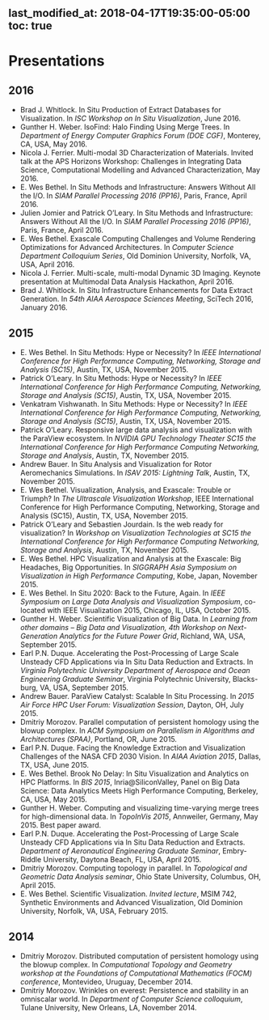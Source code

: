 last_modified_at: 2018-04-17T19:35:00-05:00
toc: true
---
# Presentations

## 2016

+ Brad J. Whitlock. In Situ Production of Extract Databases for Visualization. In _ISC Workshop on In Situ Visualization_, June 2016.
+ Gunther H. Weber. IsoFind: Halo Finding Using Merge Trees. In _Department of Energy Computer Graphics Forum (DOE CGF)_, Monterey, CA, USA, May 2016.
+ Nicola J. Ferrier. Multi-modal 3D Characterization of Materials. Invited talk at the APS Horizons Workshop: Challenges in Integrating Data Science, Computational Modelling and Advanced Characterization, May 2016.
+ E. Wes Bethel. In Situ Methods and Infrastructure: Answers Without All the I/O. In _SIAM Parallel Processing 2016 (PP16)_, Paris, France, April 2016.
+ Julien Jomier and Patrick O’Leary. In Situ Methods and Infrastructure: Answers Without All the I/O. In _SIAM Parallel Processing 2016 (PP16)_, Paris, France, April 2016.
+ E. Wes Bethel. Exascale Computing Challenges and Volume Rendering Optimizations for Advanced Architectures. In _Computer Science Department Colloquium Series_, Old Dominion University, Norfolk, VA, USA, April 2016.
+ Nicola J. Ferrier. Multi-scale, multi-modal Dynamic 3D Imaging. Keynote presentation at Multimodal Data Analysis Hackathon, April 2016.
+ Brad J. Whitlock. In Situ Infrastructure Enhancements for Data Extract Generation. In _54th AIAA Aerospace Sciences Meeting_, SciTech 2016, January 2016.

## 2015

+ E. Wes Bethel. In Situ Methods: Hype or Necessity? In _IEEE International Conference for High Performance Computing, Networking, Storage and Analysis (SC15)_, Austin, TX, USA, November 2015.
+ Patrick O’Leary. In Situ Methods: Hype or Necessity? In _IEEE International Conference for High Performance Computing, Networking, Storage and Analysis (SC15)_, Austin, TX, USA, November 2015.
+ Venkatram Vishwanath. In Situ Methods: Hype or Necessity? In _IEEE International Conference for High Performance Computing, Networking, Storage and Analysis (SC15)_, Austin, TX, USA, November 2015.
+ Patrick O’Leary. Responsive large data analysis and visualization with the ParaView ecosystem. In _NVIDIA GPU Technology Theater SC15 the International Conference for High Performance Computing Networking, Storage and Analysis_, Austin, TX, November 2015.
+ Andrew Bauer. In Situ Analysis and Visualization for Rotor Aeromechanics Simulations. In _ISAV 2015: Lightning Talk_, Austin, TX, November 2015.
+ E. Wes Bethel. Visualization, Analysis, and Exascale: Trouble or Triumph? In _The Ultrascale Visualization Workshop_, IEEE International Conference for High Performance Computing, Networking, Storage and Analysis (SC15), Austin, TX, USA, November 2015.
+ Patrick O’Leary and Sebastien Jourdain. Is the web ready for visualization? In _Workshop on Visualization Technologies at SC15 the International Conference for High Performance Computing Networking, Storage and Analysis_, Austin, TX, November 2015.
+ E. Wes Bethel. HPC Visualization and Analysis at the Exascale: Big Headaches, Big Opportunities. In _SIGGRAPH Asia Symposium on Visualization in High Performance Computing_, Kobe, Japan, November 2015.
+ E. Wes Bethel. In Situ 2020: Back to the Future, Again. In _IEEE Symposium on Large Data Analysis and Visualization Symposium_, co-located with IEEE Visualization 2015, Chicago, IL, USA, October 2015.
+ Gunther H. Weber. Scientific Visualization of Big Data. In _Learning from other domains – Big Data and Visualization, 4th Workshop on Next-Generation Analytics for the Future Power Grid_, Richland, WA, USA, September 2015.
+ Earl P.N. Duque. Accelerating the Post-Processing of Large Scale Unsteady CFD Applications via In Situ Data Reduction and Extracts. In _Virginia Polytechnic University Department of Aerospace and Ocean Engineering Graduate Seminar_, Virginia Polytechnic University, Blacks- burg, VA, USA, September 2015.
+ Andrew Bauer. ParaView Catalyst: Scalable In Situ Processing. In _2015 Air Force HPC User Forum: Visualization Session_, Dayton, OH, July 2015.
+ Dmitriy Morozov. Parallel computation of persistent homology using the blowup complex. In _ACM Symposium on Parallelism in Algorithms and Architectures (SPAA)_, Portland, OR, June 2015.
+ Earl P.N. Duque. Facing the Knowledge Extraction and Visualization Challenges of the NASA CFD 2030 Vision. In _AIAA Aviation 2015_, Dallas, TX, USA, June 2015.
+ E. Wes Bethel. Brook No Delay: In Situ Visualization and Analytics on HPC Platforms. In _BIS 2015_, Inria@SiliconValley, Panel on Big Data Science: Data Analytics Meets High Performance Computing, Berkeley, CA, USA, May 2015.
+ Gunther H. Weber. Computing and visualizing time-varying merge trees for high-dimensional data. In _TopoInVis 2015_, Annweiler, Germany, May 2015. Best paper award.
+ Earl P.N. Duque. Accelerating the Post-Processing of Large Scale Unsteady CFD Applications via In Situ Data Reduction and Extracts. _Department of Aeronautical Engineering Graduate Seminar_, Embry-Riddle University, Daytona Beach, FL, USA, April 2015.
+ Dmitriy Morozov. Computing topology in parallel. In _Topological and Geometric Data Analysis seminar_, Ohio State University, Columbus, OH, April 2015.
+ E. Wes Bethel. Scientific Visualization. _Invited lecture_, MSIM 742, Synthetic Environments and Advanced Visualization, Old Dominion University, Norfolk, VA, USA, February 2015.

## 2014

+ Dmitriy Morozov. Distributed computation of persistent homology using the blowup complex. In _Computational Topology and Geometry workshop at the Foundations of Computational Mathematics (FOCM) conference_, Montevideo, Uruguay, December 2014.
+ Dmitriy Morozov. Wrinkles on everest: Persistence and stability in an omniscalar world. In _Department of Computer Science colloquium_, Tulane University, New Orleans, LA, November 2014.

<!-- extra line breaks to prevent footer from obscuring text -->
<br><br><br>
